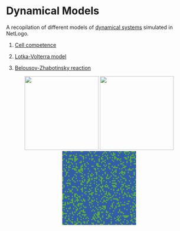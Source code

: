 # Dynamical Models
A recopilation of different models of [dynamical systems](https://en.wikipedia.org/wiki/Dynamical_system) simulated in NetLogo.

1. [Cell competence](https://github.com/sgalella/DynamicalModels/blob/master/images/Cell_Competence.jpg)

2. [Lotka-Volterra model](https://en.wikipedia.org/wiki/Lotka–Volterra_equations)

3. [Belousov-Zhabotinsky reaction](https://en.wikipedia.org/wiki/Belousov–Zhabotinsky_reaction)

   

<p align="center">
    <img width="200" height="200"src="images/Cell_Competence.gif">
 	  <img width="200" height="200"src="images/Lotka_Volterra.gif">
  	<img width="200" height="200"src="images/Belousov_Zhabotinsky.gif">
</p>

